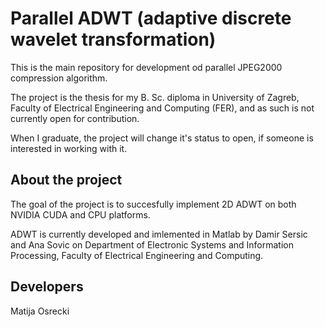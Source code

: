 Parallel ADWT (adaptive discrete wavelet transformation)
========================================================

This is the main repository for development od parallel JPEG2000 compression 
algorithm.

The project is the thesis for my B. Sc. diploma in University of Zagreb, 
Faculty of Electrical Engineering and Computing (FER), and as such is not
currently open for contribution.

When I graduate, the project will change it's status to open, if someone is 
interested in working with it.


About the project
-----------------

The goal of the project is to succesfully implement 2D ADWT on both NVIDIA CUDA 
and CPU platforms. 

ADWT is currently developed and imlemented in Matlab by Damir Sersic and 
Ana Sovic on Department of Electronic Systems and Information Processing, 
Faculty of Electrical Engineering and Computing.

Developers
----------

Matija Osrecki
